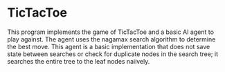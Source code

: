 TicTacToe
=========
This program implements the game of TicTacToe and a basic AI agent to play
against. The agent uses the nagamax search algorithm to determine the best
move. This agent is a basic implementation that does not save state between
searches or check for duplicate nodes in the search tree; it searches the
entire tree to the leaf nodes naiively.
